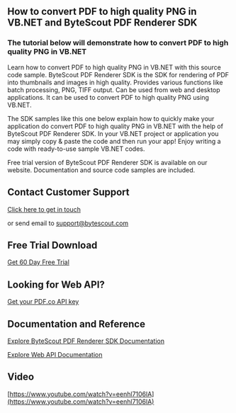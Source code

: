 ## How to convert PDF to high quality PNG in VB.NET and ByteScout PDF Renderer SDK

### The tutorial below will demonstrate how to convert PDF to high quality PNG in VB.NET

Learn how to convert PDF to high quality PNG in VB.NET with this source code sample. ByteScout PDF Renderer SDK is the SDK for rendering of PDF into thumbnails and images in high quality. Provides various functions like batch processing, PNG, TIFF output. Can be used from web and desktop applications. It can be used to convert PDF to high quality PNG using VB.NET.

The SDK samples like this one below explain how to quickly make your application do convert PDF to high quality PNG in VB.NET with the help of ByteScout PDF Renderer SDK. In your VB.NET project or application you may simply copy & paste the code and then run your app! Enjoy writing a code with ready-to-use sample VB.NET codes.

Free trial version of ByteScout PDF Renderer SDK is available on our website. Documentation and source code samples are included.

## Contact Customer Support

[Click here to get in touch](https://bytescout.zendesk.com/hc/en-us/requests/new?subject=ByteScout%20PDF%20Renderer%20SDK%20Question)

or send email to [support@bytescout.com](mailto:support@bytescout.com?subject=ByteScout%20PDF%20Renderer%20SDK%20Question) 

## Free Trial Download

[Get 60 Day Free Trial](https://bytescout.com/download/web-installer?utm_source=github-readme)

## Looking for Web API? 

[Get your PDF.co API key](https://pdf.co/documentation/api?utm_source=github-readme)

## Documentation and Reference

[Explore ByteScout PDF Renderer SDK Documentation](https://bytescout.com/documentation/index.html?utm_source=github-readme)

[Explore Web API Documentation](https://pdf.co/documentation/api?utm_source=github-readme)

## Video

[https://www.youtube.com/watch?v=eenhl7106lA](https://www.youtube.com/watch?v=eenhl7106lA)